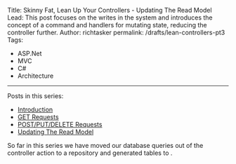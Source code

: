 Title: Skinny Fat, Lean Up Your Controllers - Updating The Read Model
Lead: This post focuses on the writes in the system and introduces the concept of a command and handlers for mutating state, reducing the controller further.
Author: richtasker
permalink: /drafts/lean-controllers-pt3
Tags:
  - ASP.Net
  - MVC
  - C#
  - Architecture
---
Posts in this series:

- [Introduction](https://richardtasker.co.uk/2016/06/09/lean-up-your-controllers-intro)
- [GET Requests](https://richardtasker.co.uk/2016/08/15/lean-controllers-pt1)
- [POST/PUT/DELETE Requests](https://richardtasker.co.uk/2017/10/25/lean-controllers-pt2/)
- [Updating The Read Model](#)

So far in this series we have moved our database queries out of the controller action to a repository and generated tables to .
